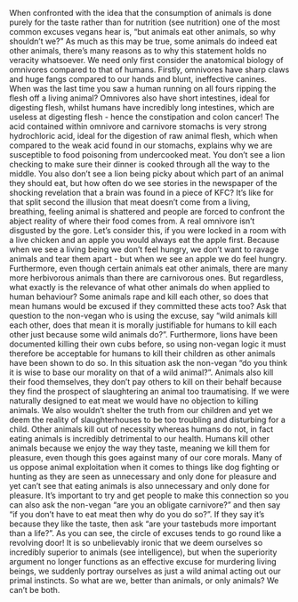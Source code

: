 When confronted with the idea that the consumption of animals is done purely for the taste rather than for nutrition (see nutrition) one of the most common excuses vegans hear is, “but animals eat other animals, so why shouldn’t we?” As much as this may be true, some animals do indeed eat other animals, there’s many reasons as to why this statement holds no veracity whatsoever. We need only first consider the anatomical biology of omnivores compared to that of humans. Firstly, omnivores have sharp claws and huge fangs compared to our hands and blunt, ineffective canines. When was the last time you saw a human running on all fours ripping the flesh off a living animal? Omnivores also have short intestines, ideal for digesting flesh, whilst humans have incredibly long intestines, which are useless at digesting flesh - hence the constipation and colon cancer! The acid contained within omnivore and carnivore stomachs is very strong hydrochloric acid, ideal for the digestion of raw animal flesh, which when compared to the weak acid found in our stomachs, explains why we are susceptible to food poisoning from undercooked meat. You don’t see a lion checking to make sure their dinner is cooked through all the way to the middle. You also don’t see a lion being picky about which part of an animal they should eat, but how often do we see stories in the newspaper of the shocking revelation that a brain was found in a piece of KFC? It’s like for that split second the illusion that meat doesn’t come from a living, breathing, feeling animal is shattered and people are forced to confront the abject reality of where their food comes from. A real omnivore isn’t disgusted by the gore. Let’s consider this, if you were locked in a room with a live chicken and an apple you would always eat the apple first. Because when we see a living being we don’t feel hungry, we don’t want to ravage animals and tear them apart - but when we see an apple we do feel hungry. Furthermore, even though certain animals eat other animals, there are many more herbivorous animals than there are carnivorous ones. But regardless, what exactly is the relevance of what other animals do when applied to human behaviour? Some animals rape and kill each other, so does that mean humans would be excused if they committed these acts too? Ask that question to the non-vegan who is using the excuse, say “wild animals kill each other, does that mean it is morally justifiable for humans to kill each other just because some wild animals do?”. Furthermore, lions have been documented killing their own cubs before, so using non-vegan logic it must therefore be acceptable for humans to kill their children as other animals have been shown to do so. In this situation ask the non-vegan “do you think it is wise to base our morality on that of a wild animal?”. Animals also kill their food themselves, they don’t pay others to kill on their behalf because they find the prospect of slaughtering an animal too traumatising. If we were naturally designed to eat meat we would have no objection to killing animals. We also wouldn’t shelter the truth from our children and yet we deem the reality of slaughterhouses to be too troubling and disturbing for a child. Other animals kill out of necessity whereas humans do not, in fact eating animals is incredibly detrimental to our health. Humans kill other animals because we enjoy the way they taste, meaning we kill them for pleasure, even though this goes against many of our core morals. Many of us oppose animal exploitation when it comes to things like dog fighting or hunting as they are seen as unnecessary and only done for pleasure and yet can’t see that eating animals is also unnecessary and only done for pleasure. It’s important to try and get people to make this connection so you can also ask the non-vegan “are you an obligate carnivore?” and then say “if you don’t have to eat meat then why do you do so?”. If they say it’s because they like the taste, then ask “are your tastebuds more important than a life?”. As you can see, the circle of excuses tends to go round like a revolving door! It is so unbelievably ironic that we deem ourselves so incredibly superior to animals (see intelligence), but when the superiority argument no longer functions as an effective excuse for murdering living beings, we suddenly portray ourselves as just a wild animal acting out our primal instincts. So what are we, better than animals, or only animals? We can’t be both.